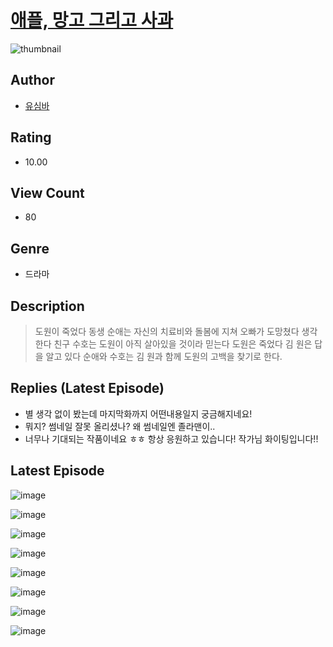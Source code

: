# [애플, 망고 그리고 사과](https://comic.naver.com/challenge/list?titleId=810420)
![thumbnail](https://image-comic.pstatic.net/user_contents_data/challenge_comic/2023/05/23/366585/upload_3846697738496730210_480x623.jpeg)

## Author
- [유심바](https://comic.naver.com/artistTitle?id=366585)

## Rating
- 10.00

## View Count
- 80

## Genre
- 드라마

## Description
> 도원이 죽었다 동생 순애는 자신의 치료비와 돌봄에 지쳐 오빠가 도망쳤다 생각한다 친구 수호는 도원이 아직 살아있을 것이라 믿는다 도원은 죽었다 김 원은 답을 알고 있다 순애와 수호는 김 원과 함께 도원의 고백을 찾기로 한다.

## Replies (Latest Episode)
- 별 생각 없이 봤는데 마지막화까지 어떤내용일지 궁금해지네요!
- 뭐지? 썸네일 잘못 올리셨나? 왜 썸네일엔 졸라맨이..
- 너무나 기대되는 작품이네요 ㅎㅎ 항상 응원하고 있습니다! 작가님 화이팅입니다!!

## Latest Episode
![image](https://image-comic.pstatic.net/user_contents_data/challenge_comic/2023/05/23/366585/upload_3979273546985792305.jpeg)

![image](https://image-comic.pstatic.net/user_contents_data/challenge_comic/2023/05/23/366585/upload_3544386118033551461.jpeg)

![image](https://image-comic.pstatic.net/user_contents_data/challenge_comic/2023/05/23/366585/upload_3559587738148692533.jpeg)

![image](https://image-comic.pstatic.net/user_contents_data/challenge_comic/2023/05/23/366585/upload_7005411035191916898.jpeg)

![image](https://image-comic.pstatic.net/user_contents_data/challenge_comic/2023/05/23/366585/upload_3474862687863781475.jpeg)

![image](https://image-comic.pstatic.net/user_contents_data/challenge_comic/2023/05/23/366585/upload_3689352311616976435.jpeg)

![image](https://image-comic.pstatic.net/user_contents_data/challenge_comic/2023/05/23/366585/upload_3979040451245205040.jpeg)

![image](https://image-comic.pstatic.net/user_contents_data/challenge_comic/2023/05/23/366585/upload_3486970509821752422.jpeg)
